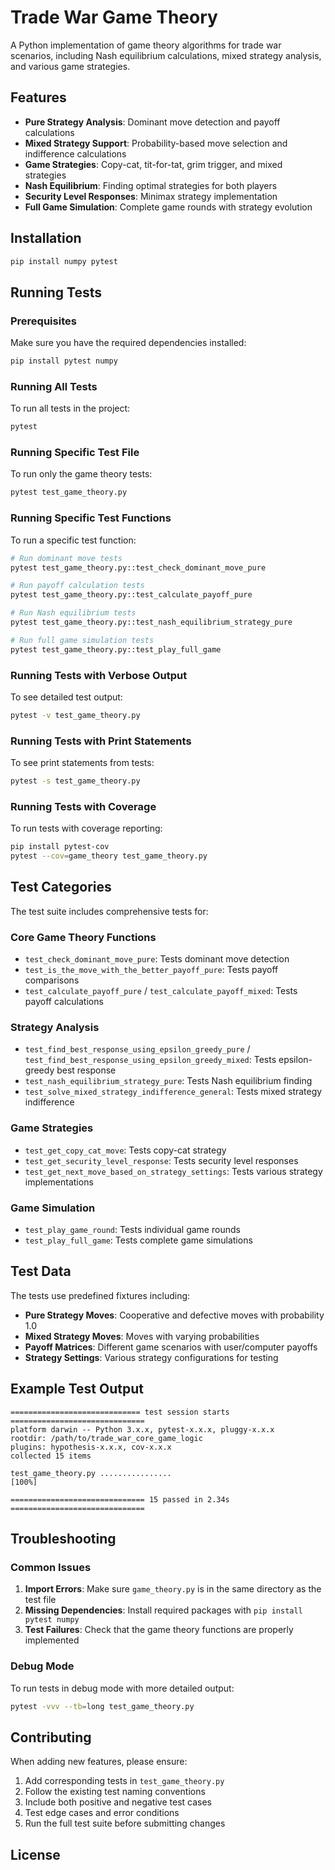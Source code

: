 # Trade War Game Theory

A Python implementation of game theory algorithms for trade war scenarios, including Nash equilibrium calculations, mixed strategy analysis, and various game strategies.

## Features

- **Pure Strategy Analysis**: Dominant move detection and payoff calculations
- **Mixed Strategy Support**: Probability-based move selection and indifference calculations
- **Game Strategies**: Copy-cat, tit-for-tat, grim trigger, and mixed strategies
- **Nash Equilibrium**: Finding optimal strategies for both players
- **Security Level Responses**: Minimax strategy implementation
- **Full Game Simulation**: Complete game rounds with strategy evolution

## Installation

```bash
pip install numpy pytest
```

## Running Tests

### Prerequisites

Make sure you have the required dependencies installed:

```bash
pip install pytest numpy
```

### Running All Tests

To run all tests in the project:

```bash
pytest
```

### Running Specific Test File

To run only the game theory tests:

```bash
pytest test_game_theory.py
```

### Running Specific Test Functions

To run a specific test function:

```bash
# Run dominant move tests
pytest test_game_theory.py::test_check_dominant_move_pure

# Run payoff calculation tests
pytest test_game_theory.py::test_calculate_payoff_pure

# Run Nash equilibrium tests
pytest test_game_theory.py::test_nash_equilibrium_strategy_pure

# Run full game simulation tests
pytest test_game_theory.py::test_play_full_game
```

### Running Tests with Verbose Output

To see detailed test output:

```bash
pytest -v test_game_theory.py
```

### Running Tests with Print Statements

To see print statements from tests:

```bash
pytest -s test_game_theory.py
```

### Running Tests with Coverage

To run tests with coverage reporting:

```bash
pip install pytest-cov
pytest --cov=game_theory test_game_theory.py
```

## Test Categories

The test suite includes comprehensive tests for:

### Core Game Theory Functions
- `test_check_dominant_move_pure`: Tests dominant move detection
- `test_is_the_move_with_the_better_payoff_pure`: Tests payoff comparisons
- `test_calculate_payoff_pure` / `test_calculate_payoff_mixed`: Tests payoff calculations

### Strategy Analysis
- `test_find_best_response_using_epsilon_greedy_pure` / `test_find_best_response_using_epsilon_greedy_mixed`: Tests epsilon-greedy best response
- `test_nash_equilibrium_strategy_pure`: Tests Nash equilibrium finding
- `test_solve_mixed_strategy_indifference_general`: Tests mixed strategy indifference

### Game Strategies
- `test_get_copy_cat_move`: Tests copy-cat strategy
- `test_get_security_level_response`: Tests security level responses
- `test_get_next_move_based_on_strategy_settings`: Tests various strategy implementations

### Game Simulation
- `test_play_game_round`: Tests individual game rounds
- `test_play_full_game`: Tests complete game simulations

## Test Data

The tests use predefined fixtures including:

- **Pure Strategy Moves**: Cooperative and defective moves with probability 1.0
- **Mixed Strategy Moves**: Moves with varying probabilities
- **Payoff Matrices**: Different game scenarios with user/computer payoffs
- **Strategy Settings**: Various strategy configurations for testing

## Example Test Output

```
============================= test session starts ==============================
platform darwin -- Python 3.x.x, pytest-x.x.x, pluggy-x.x.x
rootdir: /path/to/trade_war_core_game_logic
plugins: hypothesis-x.x.x, cov-x.x.x
collected 15 items

test_game_theory.py ................                                    [100%]

============================== 15 passed in 2.34s ==============================
```

## Troubleshooting

### Common Issues

1. **Import Errors**: Make sure `game_theory.py` is in the same directory as the test file
2. **Missing Dependencies**: Install required packages with `pip install pytest numpy`
3. **Test Failures**: Check that the game theory functions are properly implemented

### Debug Mode

To run tests in debug mode with more detailed output:

```bash
pytest -vvv --tb=long test_game_theory.py
```

## Contributing

When adding new features, please ensure:

1. Add corresponding tests in `test_game_theory.py`
2. Follow the existing test naming conventions
3. Include both positive and negative test cases
4. Test edge cases and error conditions
5. Run the full test suite before submitting changes

## License

